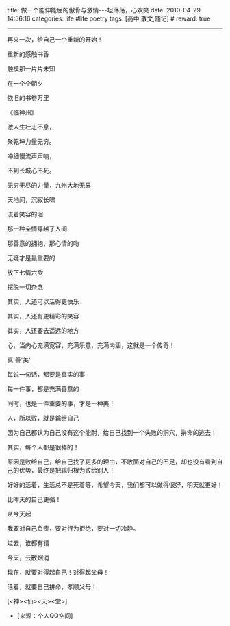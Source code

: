 title: 做一个能伸能屈的傲骨与激情---坦荡荡，心欢笑 
date: 2010-04-29 14:56:16
categories: life #life poetry
tags: [高中,散文,随记]  # <!--more-->
reward: true

---

再来一次，给自己一个重新的开始！

重新的感触书香

触摸那一片片未知

在一个个朝夕

依旧的书卷万里


<!--more-->


《临神州》

激人生壮志不息，

聚乾坤力量无穷。

冲细慢流声声响，

不到长城心不死。







无穷无尽的力量，九州大地无界

天地间，沉寂长啸



流着笑容的泪

那一种亲情穿越了人间

那善意的拥抱，那心情的吻

无疑才是最重要的





放下七情六欲

摆脱一切杂念

其实，人还可以活得更快乐

其实，人还有更精彩的笑容

其实，人还要去遥远的地方

心，当内心充满宽容，充满乐意，充满内涵，这就是一个传奇！





真'善'美'

每说一句话，都要是真实的事

每一件事，都是充满善意的

同时，也是一件重要的事，才是一种美！

人，所以败，就是输给自己

因为自己都认为自己没有这个能耐，给自己找到一个失败的洞穴，拼命的逃去！

其实，每个人都是很棒的！

原因是败给自己，给自己找了更多的理由，不敢面对自己的不足，却也没有看到自己的优势，最终是把输归根为败给别人！

好好的活着，生活总不是死着等，希望今天，我们都可以做得很好，明天就更好！

比昨天的自己更强！



从今天起

我要对自己负责，要对行为拒绝，要对一切冷静。

过去，谁都有错

今天，云散烟消

现在，就要对得起自己！对得起父母！

活着，就要自己拼命，孝顺父母！

[<神><仙><天><堂>]

- [来源：个人QQ空间]

